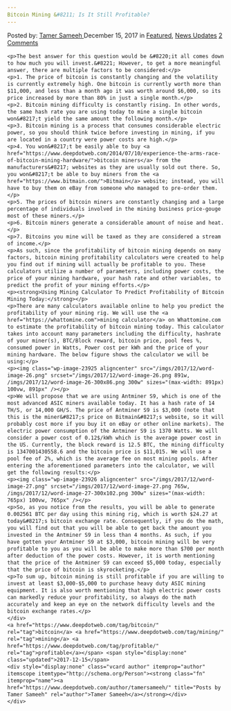 ```yaml
---
Bitcoin Mining &#8211; Is It Still Profitable?
---
```

<article class="post-listing post-23923 post type-post status-publish format-standard has-post-thumbnail hentry  tag-bitcoin tag-mining tag-profitable">
    <div class="post-inner">
        <span>Posted by: <a href="https://www.deepdotweb.com/author/tamersameeh/" title="">Tamer Sameeh </a></span>
    <span>December 15, 2017</span>
    <span>in <a href="https://www.deepdotweb.com/category/deepdot-news/" rel="category tag">Featured</a>, <a href="https://www.deepdotweb.com/category/news-updates/" rel="category tag">News Updates</a></span>
    <span><a href="https://www.deepdotweb.com/2017/12/15/bitcoin-mining-still-profitable/#comments">2 Comments</a></span>
    </p>
    <div class="clear"></div>
    
    <p>The best answer for this question would be &#8220;it all comes down to how much you will invest.&#8221; However, to get a more meaningful answer, there are multiple factors to be considered:</p>
    <p>1. The price of bitcoin is constantly changing and the volatility is currently extremely high. One bitcoin is currently worth more than $11,000, and less than a month ago it was worth around $6,000, so its price increased by more than 80% in just a single month.</p>
    <p>2. Bitcoin mining difficulty is constantly rising. In other words, the same hash rate you are using today to mine a single bitcoin won&#8217;t yield the same amount the following month.</p>
    <p>3. Bitcoin mining is a process that consumes considerable electric power, so you should think twice before investing in mining, if you are located in a country were power costs are high.</p>
    <p>4. You won&#8217;t be easily able to buy <a href="https://www.deepdotweb.com/2014/07/10/experience-the-arms-race-of-bitcoin-mining-hardware/">bitcoin miners</a> from the manufacturers&#8217; websites as they are usually sold out there. So, you won&#8217;t be able to buy miners from the <a href="https://www.bitmain.com/">Bitmain</a> website; instead, you will have to buy them on eBay from someone who managed to pre-order them.</p>
    <p>5. The prices of bitcoin miners are constantly changing and a large percentage of individuals involved in the mining business price-gouge most of these miners.</p>
    <p>6. Bitcoin miners generate a considerable amount of noise and heat.</p>
    <p>7. Bitcoins you mine will be taxed as they are considered a stream of income.</p>
    <p>As such, since the profitability of bitcoin mining depends on many factors, bitcoin mining profitability calculators were created to help you find out if mining will actually be profitable to you. These calculators utilize a number of parameters, including power costs, the price of your mining hardware, your hash rate and other variables, to predict the profit of your mining efforts.</p>
    <p><strong>Using Mining Calculator To Predict Profitability of Bitcoin Mining Today:</strong></p>
    <p>There are many calculators available online to help you predict the profitability of your mining rig. We will use the <a href="https://whattomine.com">mining calculator</a> on Whattomine.com to estimate the profitability of bitcoin mining today. This calculator takes into account many parameters including the difficulty, hashrate of your miner(s), BTC/Block reward, bitcoin price, pool fees %, consumed power in Watts, Power cost per kWh and the price of your mining hardware. The below figure shows the calculator we will be using:</p>
    <p><img class="wp-image-23925 aligncenter" src="/imgs/2017/12/word-image-26.png" srcset="/imgs/2017/12/word-image-26.png 891w, /imgs/2017/12/word-image-26-300x86.png 300w" sizes="(max-width: 891px) 100vw, 891px" /></p>
    <p>We will propose that we are using Antminer S9, which is one of the most advanced ASIC miners available today. It has a hash rate of 14 TH/S, or 14,000 GH/S. The price of Antminer S9 is $3,000 (note that this is the miner&#8217;s price on Bitmain&#8217;s website, so it will probably cost more if you buy it on eBay or other online markets). The electric power consumption of the Antminer S9 is 1370 Watts. We will consider a power cost of 0.12$/kWh which is the average power cost in the US. Currently, the block reward is 12.5 BTC, the mining difficulty is 1347001430558.6 and the bitcoin price is $11,015. We will use a pool fee of 2%, which is the average fee on most mining pools. After entering the aforementioned parameters into the calculator, we will get the following results:</p>
    <p><img class="wp-image-23926 aligncenter" src="/imgs/2017/12/word-image-27.png" srcset="/imgs/2017/12/word-image-27.png 765w, /imgs/2017/12/word-image-27-300x102.png 300w" sizes="(max-width: 765px) 100vw, 765px" /></p>
    <p>So, as you notice from the results, you will be able to generate 0.002561 BTC per day using this mining rig, which is worth $24.27 at today&#8217;s bitcoin exchange rate. Consequently, if you do the math, you will find out that you will be able to get back the amount you invested in the Antminer S9 in less than 4 months. As such, if you have gotten your Antminer S9 at $3,000, bitcoin mining will be very profitable to you as you will be able to make more than $700 per month after deduction of the power costs. However, it is worth mentioning that the price of the Antminer S9 can exceed $5,000 today, especially that the price of bitcoin is skyrocketing.</p>
    <p>To sum up, bitcoin mining is still profitable if you are willing to invest at least $3,000-$5,000 to purchase heavy duty ASIC mining equipment. It is also worth mentioning that high electric power costs can markedly reduce your profitability, so always do the math accurately and keep an eye on the network difficulty levels and the bitcoin exchange rates.</p>
    </div>
    <a href="https://www.deepdotweb.com/tag/bitcoin/" rel="tag">bitcoin</a> <a href="https://www.deepdotweb.com/tag/mining/" rel="tag">mining</a> <a href="https://www.deepdotweb.com/tag/profitable/" rel="tag">profitable</a></span> <span style="display:none" class="updated">2017-12-15</span>
    <div style="display:none" class="vcard author" itemprop="author" itemscope itemtype="http://schema.org/Person"><strong class="fn" itemprop="name"><a href="https://www.deepdotweb.com/author/tamersameeh/" title="Posts by Tamer Sameeh" rel="author">Tamer Sameeh</a></strong></div>
    </div>
</article>


